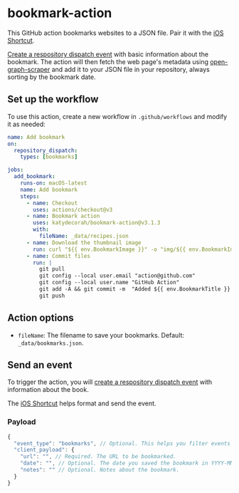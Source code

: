 # bookmark-action

This GitHub action bookmarks websites to a JSON file. Pair it with the [iOS Shortcut](shortcut/README.md).

[Create a respository dispatch event](https://docs.github.com/en/rest/repos/repos#create-a-repository-dispatch-event) with basic information about the bookmark. The action will then fetch the web page's metadata using [open-graph-scraper](https://www.npmjs.com/package/open-graph-scraper) and add it to your JSON file in your repository, always sorting by the bookmark date.

<!-- START GENERATED DOCUMENTATION -->

## Set up the workflow

To use this action, create a new workflow in `.github/workflows` and modify it as needed:

```yml
name: Add bookmark
on:
  repository_dispatch:
    types: [bookmarks]

jobs:
  add_bookmark:
    runs-on: macOS-latest
    name: Add bookmark
    steps:
      - name: Checkout
        uses: actions/checkout@v3
      - name: Bookmark action
        uses: katydecorah/bookmark-action@v3.1.3
        with:
          fileName: _data/recipes.json
      - name: Download the thumbnail image
        run: curl "${{ env.BookmarkImage }}" -o "img/${{ env.BookmarkImageOutput }}"
      - name: Commit files
        run: |
          git pull
          git config --local user.email "action@github.com"
          git config --local user.name "GitHub Action"
          git add -A && git commit -m  "Added ${{ env.BookmarkTitle }} to recipes.json"
          git push
```

## Action options

- `fileName`: The filename to save your bookmarks. Default: `_data/bookmarks.json`.

<!-- END GENERATED DOCUMENTATION -->

## Send an event

To trigger the action, you will [create a respository dispatch event](https://docs.github.com/en/rest/repos/repos#create-a-repository-dispatch-event) with information about the book.

The [iOS Shortcut](shortcut/README.md) helps format and send the event.

### Payload

```js
{
  "event_type": "bookmarks", // Optional. This helps you filter events in the workflow, in case you have more than one.
  "client_payload": {
    "url": "", // Required. The URL to be bookmarked.
    "date": "", // Optional. The date you saved the bookmark in YYYY-MM-DD format. The default it today's date.
    "notes": "" // Optional. Notes about the bookmark.
  }
}
```
